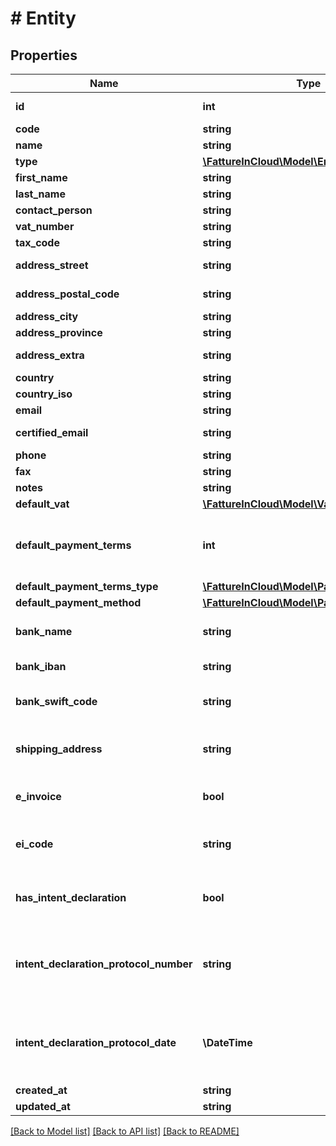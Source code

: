 # # Entity

## Properties

Name | Type | Description | Notes
------------ | ------------- | ------------- | -------------
**id** | **int** | Unique identifier | [optional]
**code** | **string** | Code. | [optional]
**name** | **string** | Name | [optional]
**type** | [**\FattureInCloud\Model\EntityType**](EntityType.md) |  | [optional]
**first_name** | **string** | First name. | [optional]
**last_name** | **string** | Last name. | [optional]
**contact_person** | **string** |  | [optional]
**vat_number** | **string** | Vat number | [optional]
**tax_code** | **string** | Tax code. | [optional]
**address_street** | **string** | Street address. | [optional]
**address_postal_code** | **string** | Postal code. | [optional]
**address_city** | **string** | City. | [optional]
**address_province** | **string** | Province. | [optional]
**address_extra** | **string** | Address extra info. | [optional]
**country** | **string** | Country | [optional]
**country_iso** | **string** | Country Iso | [optional]
**email** | **string** | Email. | [optional]
**certified_email** | **string** | Certified email. | [optional]
**phone** | **string** | Phone. | [optional]
**fax** | **string** | Fax. | [optional]
**notes** | **string** | Extra notes. | [optional]
**default_vat** | [**\FattureInCloud\Model\VatType**](VatType.md) |  | [optional]
**default_payment_terms** | **int** | [Only for client] Default payment terms. | [optional]
**default_payment_terms_type** | [**\FattureInCloud\Model\PaymentTermsType**](PaymentTermsType.md) |  | [optional]
**default_payment_method** | [**\FattureInCloud\Model\PaymentMethod**](PaymentMethod.md) |  | [optional]
**bank_name** | **string** | [Only for client] Bank name. | [optional]
**bank_iban** | **string** | [Only for client] Iban. | [optional]
**bank_swift_code** | **string** | [Only for client] Bank swift code. | [optional]
**shipping_address** | **string** | [Only for client] Shipping address. | [optional]
**e_invoice** | **bool** | [Only for client] Use e-invoices. | [optional]
**ei_code** | **string** | [Only for client] E-invoices code. | [optional]
**has_intent_declaration** | **bool** | [Only for client] Has intent declaration. | [optional]
**intent_declaration_protocol_number** | **string** | [Only for client] Intent declaration protocol number. | [optional]
**intent_declaration_protocol_date** | **\DateTime** | [Only for client] Intent declaration protocol date. | [optional]
**created_at** | **string** |  | [optional]
**updated_at** | **string** |  | [optional]

[[Back to Model list]](../../README.md#models) [[Back to API list]](../../README.md#endpoints) [[Back to README]](../../README.md)
